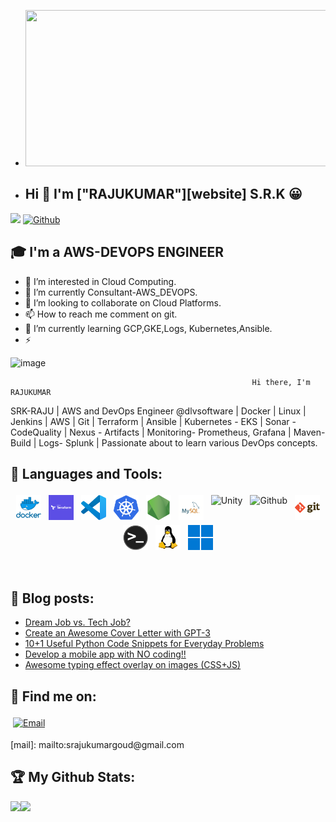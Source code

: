 -  <img src="https://images.unsplash.com/photo-1502945015378-0e284ca1a5be?ixlib=rb-4.0.3&ixid=MnwxMjA3fDB8MHxwaG90by1wYWdlfHx8fGVufDB8fHx8&auto=format&fit=crop&w=870&q=80" width="1250" height="250">
-  ## Hi  👋 I'm ["RAJUKUMAR"][website] S.R.K 😀
 ![](https://visitor-badge.laobi.icu/badge?page_id=SRK-RAJU.SRK-RAJU) [![Github](https://img.shields.io/github/followers/SRK-RAJU?label=Followers&logo=Github)](https://github.com/SRK-RAJU)
 
 
 
 
 
 
 ## 🎓 I'm a AWS-DEVOPS ENGINEER
 
- 👀 I’m interested in Cloud Computing.
- 🌱 I’m currently Consultant-AWS_DEVOPS.
- 💞️ I’m looking to collaborate on Cloud Platforms.
- 📫 How to reach me comment on git.
- 🔭 I’m currently learning GCP,GKE,Logs, Kubernetes,Ansible.
- ⚡

![image](https://user-images.githubusercontent.com/97968060/229706856-88700f81-0567-4bb5-8cd0-5cc56a62dce6.png)

                                                          Hi there, I'm RAJUKUMAR
SRK-RAJU | AWS and DevOps Engineer @dlvsoftware | Docker | Linux | Jenkins | AWS | Git | Terraform | Ansible | Kubernetes - EKS | Sonar - CodeQuality |
Nexus - Artifacts | Monitoring- Prometheus, Grafana | Maven- Build | Logs- Splunk | 
Passionate about to learn various DevOps concepts.

<!---
SRK-RAJU/SRK-RAJU is a ✨ special ✨ repository because its `README.md` (this file) appears on your GitHub profile.
You can click the Preview link to take a look at your changes.
--->



## 🧰 Languages and Tools:
<p align="center">
<img src="https://raw.githubusercontent.com/github/explore/80688e429a7d4ef2fca1e82350fe8e3517d3494d/topics/docker/docker.png" alt="Docker" height="40" style="vertical-align:top; margin:4px">
<img src="https://raw.githubusercontent.com/github/explore/80688e429a7d4ef2fca1e82350fe8e3517d3494d/topics/terraform/terraform.png" alt="Terraform" height="40" style="vertical-align:top; margin:4px">
<img src="https://raw.githubusercontent.com/github/explore/80688e429a7d4ef2fca1e82350fe8e3517d3494d/topics/visual-studio-code/visual-studio-code.png" alt="Visual-Code" height="40" style="vertical-align:top; margin:4px">
<img src="https://raw.githubusercontent.com/github/explore/80688e429a7d4ef2fca1e82350fe8e3517d3494d/topics/kubernetes/kubernetes.png" alt="Kubernetes" height="40" style="vertical-align:top; margin:4px">
<img src="https://raw.githubusercontent.com/github/explore/80688e429a7d4ef2fca1e82350fe8e3517d3494d/topics/nodejs/nodejs.png" alt="NodeJS" height="40" style="vertical-align:top; margin:4px">
<img src="https://raw.githubusercontent.com/github/explore/80688e429a7d4ef2fca1e82350fe8e3517d3494d/topics/mysql/mysql.png" alt="MySQL" height="40" style="vertical-align:top; margin:4px">
 <img src="https://cdn-icons-png.flaticon.com/512/5969/5969346.png" alt="Unity" height="40" style="vertical-align:top; margin:4px">
<img src="https://cdn-icons-png.flaticon.com/512/5968/5968866.png" alt="Github" height="40" style="vertical-align:top; margin:4px">
<img src="https://raw.githubusercontent.com/github/explore/80688e429a7d4ef2fca1e82350fe8e3517d3494d/topics/git/git.png" alt="Git" height="40" style="vertical-align:top; margin:4px">
<img src="https://raw.githubusercontent.com/github/explore/80688e429a7d4ef2fca1e82350fe8e3517d3494d/topics/terminal/terminal.png" alt="Terminal" height="40" style="vertical-align:top; margin:4px">
<img src="https://raw.githubusercontent.com/github/explore/80688e429a7d4ef2fca1e82350fe8e3517d3494d/topics/linux/linux.png" alt="Linux" height="40" style="vertical-align:top; margin:4px" alt="Windows" height="40" style="vertical-align:top; margin:4px">
<img src="https://raw.githubusercontent.com/github/explore/80688e429a7d4ef2fca1e82350fe8e3517d3494d/topics/windows/windows.png" alt="Windows" height="40" style="vertical-align:top; margin:4px">

</p>

<br />

## :blue_book: Blog posts:
<!-- BLOG-POST-LIST:START -->
- [Dream Job vs. Tech Job?](https://dev.to/SRK-RAJU/dream-job-vs-tech-job-5fdj)
- [Create an Awesome Cover Letter with GPT-3](https://dev.to/SRK-RAJU/create-an-awesome-cover-letter-with-gpt-3-4f65)
- [10+1 Useful Python Code Snippets for Everyday Problems](https://dev.to/SRK-RAJU/10-useful-one-liner-python-code-snippets-to-make-your-everyday-coding-useful-javascript-code-snippets-for-common-problems-351)
- [Develop a mobile app with NO coding!!](https://dev.to/SRK-RAJU/develop-a-mobile-app-without-one-line-of-code-oeh)
- [Awesome typing effect overlay on images &lpar;CSS+JS&rpar;](https://dev.to/SRK-RAJU/awesome-typing-effect-overlay-on-images-css-js-2nof)
<!-- BLOG-POST-LIST:END -->
## :email: Find me on:

<!--
[<img align="left" alt="SRK-RAJU" width="40px" src="https://raw.githubusercontent.com/iconic/open-iconic/master/svg/globe.svg" />][website]
[<img align="left" alt="SRK-RAJU | LinkedIn" width="40px" src="https://cdn.jsdelivr.net/npm/simple-icons@v3/icons/linkedin.svg" />][linkedin]
[<img align="left" alt="SRK-RAJU | Mail" width="40px" src="https://cdn.jsdelivr.net/npm/simple-icons@v3/icons/gmail.svg" />][mail]
-->
<p>
<a href="mailto:srajukumargoud@gmail.com"> <img src="https://cdn-icons-png.flaticon.com/512/726/726623.png" alt="Email" height="40" style="vertical-align:top; margin:4px"></a> 
</p>
[mail]: mailto:srajukumargoud@gmail.com

## :trophy: My Github Stats:

<!--
![GitHub stats](https://readme-stats-cfgj2cxdy.vercel.app/api?username=SRK-RAJU&count_private=true&show_icons=true&theme=tokyonight)
![Top Langs](https://readme-stats-cfgj2cxdy.vercel.app/api/top-langs/?username=SRK-RAJU&hide=php&theme=tokyonight)
-->
<div>
<a href="https://github-readme-stats.vercel.app/api?username=SRK-RAJU&theme=tokyonight">
  <img  align="left" src="https://github-readme-stats.vercel.app/api?username=SRK-RAJU&count_private=true&show_icons=true&theme=tokyonight" />
</a>
<a href="https://github-readme-stats.vercel.app/api/top-langs/?username=SRK-RAJU&hide=php&theme=tokyonight">
  <img align="left" src="https://github-readme-stats.vercel.app/api/top-langs/?username=SRK-RAJU&hide=php&theme=tokyonight" />
</a>
</div>

